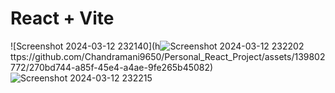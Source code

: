# React + Vite
![Screenshot 2024-03-12 232140](h![Screenshot 2024-03-12 232202](https://github.com/Chandramani9650/Personal_React_Project/assets/139802772/738939e4-098c-4bb5-90fa-f2d941c87782)
ttps://github.com/Chandramani9650/Personal_React_Project/assets/139802772/270bd744-a85f-45e4-a4ae-9fe265b45082)
![Screenshot 2024-03-12 232215](https://github.com/Chandramani9650/Personal_React_Project/assets/139802772/392a92a4-da28-4d46-946c-b92534ce399b)

